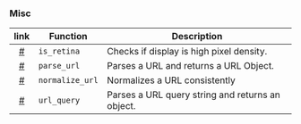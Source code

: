 ### Misc

| link   | Function        | Description                                      |
|:---:|-----------------|--------------------------------------------------|
| <a href="#is_retina" class="js-waypoint-trigger">#</a> | `is_retina`     | Checks if display is high pixel density.         |
| <a href="#parse_url" class="js-waypoint-trigger">#</a> | `parse_url`     | Parses a URL and returns a URL Object.           |
| <a href="#normalize_url" class="js-waypoint-trigger">#</a> | `normalize_url` | Normalizes a URL consistently                    |
| <a href="#url_query" class="js-waypoint-trigger">#</a> | `url_query`     | Parses a URL query string and returns an object. |
